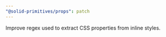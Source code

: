 ```yaml
---
"@solid-primitives/props": patch
---
```


Improve regex used to extract CSS properties from inline styles.
